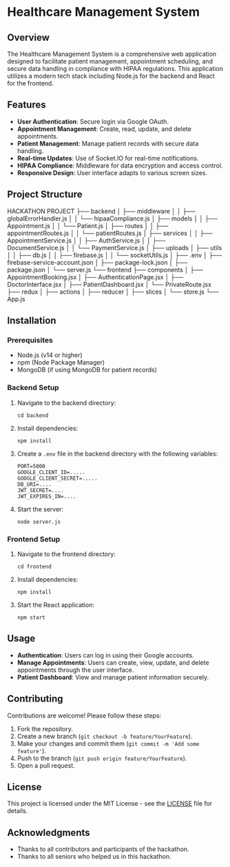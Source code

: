 # Healthcare Management System

## Overview

The Healthcare Management System is a comprehensive web application designed to facilitate patient management, appointment scheduling, and secure data handling in compliance with HIPAA regulations. This application utilizes a modern tech stack including Node.js for the backend and React for the frontend.

## Features

- **User Authentication**: Secure login via Google OAuth.
- **Appointment Management**: Create, read, update, and delete appointments.
- **Patient Management**: Manage patient records with secure data handling.
- **Real-time Updates**: Use of Socket.IO for real-time notifications.
- **HIPAA Compliance**: Middleware for data encryption and access control.
- **Responsive Design**: User interface adapts to various screen sizes.

## Project Structure

HACKATHON PROJECT
├── backend
│   ├── middleware
│   │   ├── globalErrorHandler.js
│   │   └── hipaaCompliance.js
│   ├── models
│   │   ├── Appointment.js
│   │   └── Patient.js
│   ├── routes
│   │   ├── appointmentRoutes.js
│   │   └── patientRoutes.js
│   ├── services
│   │   ├── AppointmentService.js
│   │   ├── AuthService.js
│   │   ├── DocumentService.js
│   │   └── PaymentService.js
│   ├── uploads
│   ├── utils
│   │   ├── db.js
│   │   ├── firebase.js
│   │   └── socketUtils.js
│   ├── .env
│   ├── firebase-service-account.json
│   ├── package-lock.json
│   ├── package.json
│   └── server.js
└── frontend
    ├── components
    │   ├── AppointmentBooking.jsx
    │   ├── AuthenticationPage.jsx
    │   ├── DoctorInterface.jsx
    │   ├── PatientDashboard.jsx
    │   └── PrivateRoute.jsx
    ├── redux
    │   ├── actions
    │   ├── reducer
    │   ├── slices
    │   └── store.js
    └── App.js



## Installation

### Prerequisites

- Node.js (v14 or higher)
- npm (Node Package Manager)
- MongoDB (if using MongoDB for patient records)

### Backend Setup

1. Navigate to the backend directory:
    ```
    cd backend
    ```

2. Install dependencies:
    ```
    npm install
    ```

3. Create a `.env` file in the backend directory with the following variables:
    ```
    PORT=5000 
    GOOGLE_CLIENT_ID=..... 
    GOOGLE_CLIENT_SECRET=..... 
    DB_URI=....
    JWT_SECRET=....
    JWT_EXPIRES_IN=....
    ```

4. Start the server:
    ```
    node server.js
    ```

### Frontend Setup

1. Navigate to the frontend directory:
    ```
    cd frontend
    ```

2. Install dependencies:
    ```
    npm install 
    ```

3. Start the React application:
    ```
    npm start 
    ```

## Usage

- **Authentication**: Users can log in using their Google accounts.
- **Manage Appointments**: Users can create, view, update, and delete appointments through the user interface.
- **Patient Dashboard**: View and manage patient information securely.

## Contributing

Contributions are welcome! Please follow these steps:

1. Fork the repository.
2. Create a new branch (`git checkout -b feature/YourFeature`).
3. Make your changes and commit them (`git commit -m 'Add some feature'`).
4. Push to the branch (`git push origin feature/YourFeature`).
5. Open a pull request.

## License

This project is licensed under the MIT License - see the [LICENSE](LICENSE) file for details.

## Acknowledgments

- Thanks to all contributors and participants of the hackathon.
- Thanks to all seniors who helped us in this hackathon.

